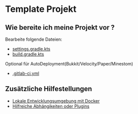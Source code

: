 # Template Projekt

## Wie bereite ich meine Projekt vor ?

Bearbeite folgende Dateien:
- [settings.gradle.kts](settings.gradle.kts)
- [build.gradle.kts](build.gradle.kts)

Optional für AutoDeployment(Bukkit/Velocity/Paper/Minestom)
- [.gitlab-ci.yml](.gitlab-ci.yml)

## Zusätzliche Hilfestellungen
- [Lokale Entwicklungsumgebung mit Docker](onelitefeather/templateproject$1)
- [Hilfreiche Abhängikeiten oder Plugins](onelitefeather/templateproject$2)


